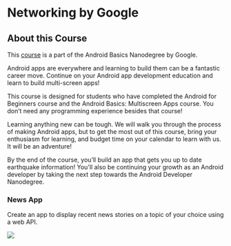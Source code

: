 # Networking by Google

## About this Course

This [course](https://www.udacity.com/course/android-basics-networking--ud843) is a part of the Android Basics Nanodegree by Google.

Android apps are everywhere and learning to build them can be a fantastic career move. Continue on your Android app development education and learn to build multi-screen apps!

This course is designed for students who have completed the Android for Beginners course and the Android Basics: Multiscreen Apps course. You don’t need any programming experience besides that course!

Learning anything new can be tough. We will walk you through the process of making Android apps, but to get the most out of this course, bring your enthusiasm for learning, and budget time on your calendar to learn with us. It will be an adventure!

By the end of the course, you’ll build an app that gets you up to date earthquake information! You'll also be continuing your growth as an Android developer by taking the next step towards the Android Developer Nanodegree.

### News App

Create an app to display recent news stories on a topic of your choice using a web API.

<img src="https://github.com/vanyaland/Android-Basics-Nanodegree-by-Google/blob/master/res/news_app.png" >
